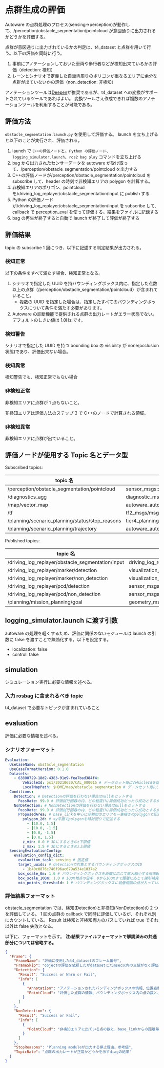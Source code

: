 # 点群生成の評価

Autoware の点群処理のプロセス(sensing→perception)が動作して、/perception/obstacle_segmentation/pointcloud が意図通りに出力されるかどうかを評価する。

点群が意図通りに出力されているかの判定は、t4_dataset と点群を用いて行う。以下の評価を同時に行う。

1. 事前にアノテーションしておいた車両や歩行者などが検知出来ているかの評価（detection: 検知）
2. レーンとシナリオで定義した自車両周りのポリゴンが重なるエリアに余分な点群が出ていないかの評価（non_detection: 非検知）

アノテーションツールは[Deepen](https://www.deepen.ai/)が推奨であるが、t4_dataset への変換がサポートされているツールであればよい。
変換ツールさえ作成できれば複数のアノテーションツールを利用することが可能である。

## 評価方法

`obstacle_segmentation.launch.py` を使用して評価する。
launch を立ち上げると以下のことが実行され、評価される。

1. launch で `C++の評価ノード`と、`Python の評価ノード`、`logging_simulator.launch`、`ros2 bag play` コマンドを立ち上げる
2. bag から出力されたセンサーデータを autoware が受け取って、/perception/obstacle_segmentation/pointcloud を出力する
3. C++の評価ノードが/perception/obstacle_segmentation/pointcloud を subscribe して、header の時刻で非検知エリアの polygon を計算する。
4. 非検知エリアのポリゴン、pointcloud を/driving_log_replayer/obstacle_segmentation/input に publish する
5. Python の評価ノードが/driving_log_replayer/obstacle_segmentation/input を subscribe して、callback で perception_eval を使って評価する。結果をファイルに記録する
6. bag の再生が終了すると自動で launch が終了して評価が終了する

## 評価結果

topic の subscribe 1 回につき、以下に記述する判定結果が出力される。

### 検知正常

以下の条件をすべて満たす場合、検知正常となる。

1. シナリオで指定した UUID を持バウンディングボックス内に、指定した点数以上の点群（/perception/obstacle_segmentation/pointcloud）が含まれていること。
   - 複数の UUID を指定した場合は、指定したすべてのバウンディングボックスについて条件を満たす必要があります。
2. Autoware の診断機能で提供される点群の出力レートがエラー状態でない。デフォルトのしきい値は 1.0Hz です。

### 検知警告

シナリオで指定した UUID を持つ bounding box の visibility が none(occlusion 状態)であり、評価出来ない場合。

### 検知異常

検知警告でも、検知正常でもない場合

### 非検知正常

非検知エリアに点群が 1 点もないこと。

非検知エリアは評価方法のステップ 3 で C++のノードで計算される領域。

### 非検知異常

非検知エリアに点群が出ていること。

## 評価ノードが使用する Topic 名とデータ型

Subscribed topics:

| topic 名                                        | データ型                                     |
| ----------------------------------------------- | -------------------------------------------- |
| /perception/obstacle_segmentation/pointcloud    | sensor_msgs::msg::PointCloud2                |
| /diagnostics_agg                                | diagnostic_msgs::msg::DiagnosticArray        |
| /map/vector_map                                 | autoware_auto_mapping_msgs::msg::HADMapBin   |
| /tf                                             | tf2_msgs/msg/TFMessage                       |
| /planning/scenario_planning/status/stop_reasons | tier4_planning_msgs::msg::StopReasonArray    |
| /planning/scenario_planning/trajectory          | autoware_auto_planning_msgs::msg::Trajectory |

Published topics:

| topic 名                                          | データ型                                                 |
| ------------------------------------------------- | -------------------------------------------------------- |
| /driving_log_replayer/obstacle_segmentation/input | driving_log_replayer_msgs::msg:ObstacleSegmentationInput |
| /driving_log_replayer/marker/detection            | visualization_msgs::msg::MarkerArray                     |
| /driving_log_replayer/marker/non_detection        | visualization_msgs::msg::MarkerArray                     |
| /driving_log_replayer/pcd/detection               | sensor_msgs::msg::PointCloud2                            |
| /driving_log_replayer/pcd/non_detection           | sensor_msgs::msg::PointCloud2                            |
| /planning/mission_planning/goal                   | geometry_msgs::msg::PoseStamped                          |

## logging_simulator.launch に渡す引数

autoware の処理を軽くするため、評価に関係のないモジュールは launch の引数に false を渡すことで無効化する。以下を設定する。

- localization: false
- control: false

## simulation

シミュレーション実行に必要な情報を述べる。

### 入力 rosbag に含まれるべき topic

t4_dataset で必要なトピックが含まれていること

## evaluation

評価に必要な情報を述べる。

### シナリオフォーマット

```yaml
Evaluation:
  UseCaseName: obstacle_segmentation
  UseCaseFormatVersion: 0.1.0
  Datasets:
    - 63800729-18d2-4383-91e9-fea7bad384f4:
        VehicleId: ps1/20210620/CAL_000015 # データセット毎にVehicleIdを指定する
        LocalMapPath: $HOME/map/obstacle_segmentation # データセット毎にLocalMapPathを指定する
  Conditions:
    Detection: # Detectionの評価を行わない場合はnullをセットする
      PassRate: 99.0 # 評価試行回数の内、どの程度(%)評価成功だったら成功とするか
    NonDetection: # NonDetectionの評価を行わない場合はnullをセットする
      PassRate: 99.0 # 評価試行回数の内、どの程度(%)評価成功だったら成功とするか
      ProposedArea: # base_linkを中心に非検知のエリアを一筆描きのpolygonで記述する。時計周りに記述する
        polygon_2d: # xy平面でpolygonを時計回りで記述する
          - [10.0, 1.5]
          - [10.0, -1.5]
          - [0.0, -1.5]
          - [0.0, 1.5]
        z_min: 0.0 # 3Dにするときのz下限値
        z_max: 1.5 # 3Dにするときのz上限値
  SensingEvaluationConfig:
    evaluation_config_dict:
      evaluation_task: sensing # 固定値
      target_uuids: # detectionで対象とするバウンディングボックスのID
        - 1b40c0876c746f96ac679a534e1037a2
      box_scale_0m: 1.0 # バウンディングボックスを距離に応じて拡大縮小する倍率0m地点
      box_scale_100m: 1.0 # 100m地点の倍率、0から100mまで距離に応じて線形補完で倍率が決定する
      min_points_threshold: 1 # バウンディングボックスに最低何個の点が入っていればDetectionを成功とするかのしきい値
```

### 評価結果フォーマット

obstacle_segmentation では、検知(Detection)と非検知(NonDetection)の 2 つを評価している。
1 回の点群の callback で同時に評価しているが、それぞれ別にカウントしている。
Result は検知と非検知両方のパスしていれば true でそれ以外は false 失敗となる。

以下に、フォーマットを示す。
**注:結果ファイルフォーマットで解説済みの共通部分については省略する。**

```json
{
  "Frame": {
    "FrameName": "評価に使用したt4_datasetのフレーム番号",
    "FrameSkip": "objectの評価を依頼したがdatasetに75msec以内の真値がなく評価を飛ばされた回数",
    "Detection": {
      "Result": "Success or Warn or Fail",
      "Info": [
        {
          "Annotation": "アノテーションされたバンディングボックスの情報、位置姿勢、ID",
          "PointCloud": "評価した点群の情報、バウンディングボックス内の点の数と、base_linkからの最近傍の点の位置"
        }
      ]
    },
    "NonDetection": {
      "Result": "Success or Fail",
      "Info": [
        {
          "PointCloud": "非検知エリアに出ている点の数と、base_linkからの距離毎の分布"
        }
      ]
    },
    "StopReasons": "Planning moduleが出力する停止理由。参考値",
    "TopicRate": "点群の出力レートが正常かどうかを示すdiagの結果"
  }
}
```
